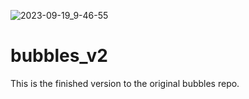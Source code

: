 
![2023-09-19_9-46-55](https://github.com/knettwerk/bubbles_v2/assets/4305746/313aa12c-4e09-4654-a3d5-718de68d6645)

# bubbles_v2
This is the finished version to the original bubbles repo. 
